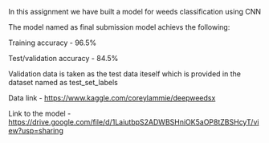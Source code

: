 In this assignment we have built a model for weeds classification using CNN

The model named as final submission model achievs the following:

Training accuracy - 96.5%

Test/validation accuracy - 84.5%


Validation data is taken as the test data iteself which is provided in the dataset named as test_set_labels


Data link - https://www.kaggle.com/coreylammie/deepweedsx

Link to the model  - https://drive.google.com/file/d/1LaiutbpS2ADWBSHniOK5aOP8tZBSHcyT/view?usp=sharing







